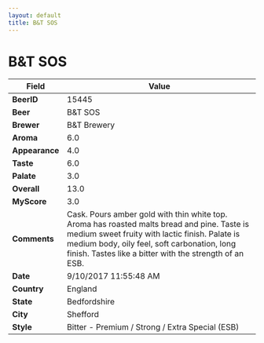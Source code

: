 ```yaml
---
layout: default
title: B&T SOS
---
```


# B&T SOS

| Field         | Value     |
|---------------|-----------|
| **BeerID** | 15445 |
| **Beer** | B&T SOS |
| **Brewer** | B&T Brewery |
| **Aroma** | 6.0 |
| **Appearance** | 4.0 |
| **Taste** | 6.0 |
| **Palate** | 3.0 |
| **Overall** | 13.0 |
| **MyScore** | 3.0 |
| **Comments** | Cask. Pours amber gold with thin white top. Aroma has roasted malts bread and pine. Taste is medium sweet fruity with lactic finish. Palate is medium body, oily feel, soft carbonation, long finish. Tastes like a bitter with the strength of an ESB. |
| **Date** | 9/10/2017 11:55:48 AM |
| **Country** | England |
| **State** | Bedfordshire |
| **City** | Shefford |
| **Style** | Bitter - Premium / Strong / Extra Special (ESB) |
